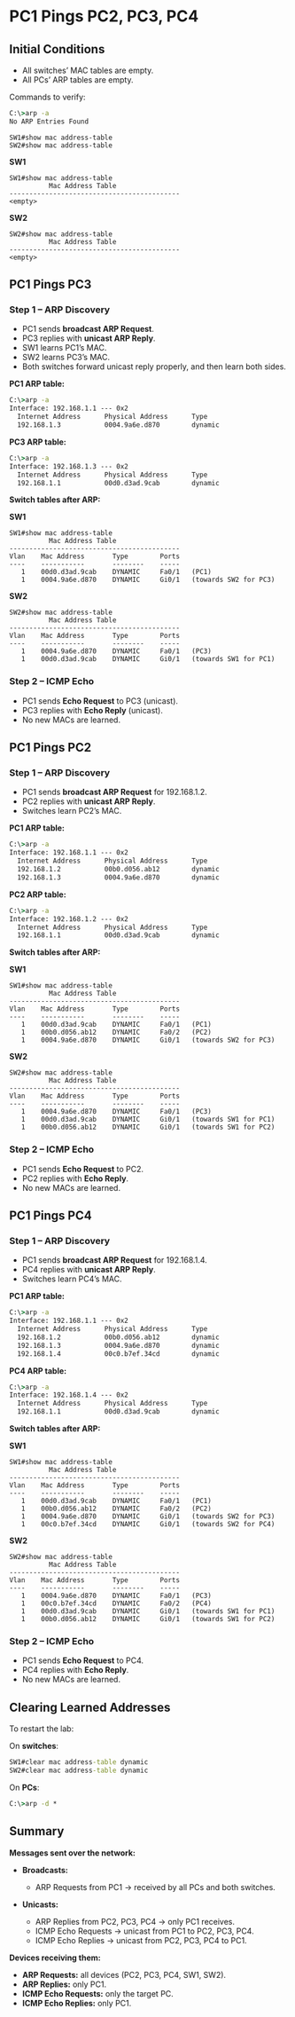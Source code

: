 # PC1 Pings PC2, PC3, PC4

## Initial Conditions

* All switches’ MAC tables are empty.
* All PCs’ ARP tables are empty.

Commands to verify:

```cmd
C:\>arp -a
No ARP Entries Found
```

```
SW1#show mac address-table
SW2#show mac address-table
```

**SW1**

```
SW1#show mac address-table
          Mac Address Table
-------------------------------------------
<empty>
```

**SW2**

```
SW2#show mac address-table
          Mac Address Table
-------------------------------------------
<empty>
```


## PC1 Pings PC3

### Step 1 – ARP Discovery

* PC1 sends **broadcast ARP Request**.
* PC3 replies with **unicast ARP Reply**.
* SW1 learns PC1’s MAC.
* SW2 learns PC3’s MAC.
* Both switches forward unicast reply properly, and then learn both sides.

**PC1 ARP table:**

```cmd
C:\>arp -a
Interface: 192.168.1.1 --- 0x2
  Internet Address      Physical Address      Type
  192.168.1.3           0004.9a6e.d870        dynamic
```

**PC3 ARP table:**

```cmd
C:\>arp -a
Interface: 192.168.1.3 --- 0x2
  Internet Address      Physical Address      Type
  192.168.1.1           00d0.d3ad.9cab        dynamic
```

**Switch tables after ARP:**

**SW1**

```
SW1#show mac address-table
          Mac Address Table
-------------------------------------------
Vlan    Mac Address       Type        Ports
----    -----------       --------    -----
   1    00d0.d3ad.9cab    DYNAMIC     Fa0/1   (PC1)
   1    0004.9a6e.d870    DYNAMIC     Gi0/1   (towards SW2 for PC3)
```

**SW2**

```
SW2#show mac address-table
          Mac Address Table
-------------------------------------------
Vlan    Mac Address       Type        Ports
----    -----------       --------    -----
   1    0004.9a6e.d870    DYNAMIC     Fa0/1   (PC3)
   1    00d0.d3ad.9cab    DYNAMIC     Gi0/1   (towards SW1 for PC1)
```

### Step 2 – ICMP Echo

* PC1 sends **Echo Request** to PC3 (unicast).
* PC3 replies with **Echo Reply** (unicast).
* No new MACs are learned.

## PC1 Pings PC2

### Step 1 – ARP Discovery

* PC1 sends **broadcast ARP Request** for 192.168.1.2.
* PC2 replies with **unicast ARP Reply**.
* Switches learn PC2’s MAC.

**PC1 ARP table:**

```cmd
C:\>arp -a
Interface: 192.168.1.1 --- 0x2
  Internet Address      Physical Address      Type
  192.168.1.2           00b0.d056.ab12        dynamic
  192.168.1.3           0004.9a6e.d870        dynamic
```

**PC2 ARP table:**

```cmd
C:\>arp -a
Interface: 192.168.1.2 --- 0x2
  Internet Address      Physical Address      Type
  192.168.1.1           00d0.d3ad.9cab        dynamic
```

**Switch tables after ARP:**

**SW1**

```
SW1#show mac address-table
          Mac Address Table
-------------------------------------------
Vlan    Mac Address       Type        Ports
----    -----------       --------    -----
   1    00d0.d3ad.9cab    DYNAMIC     Fa0/1   (PC1)
   1    00b0.d056.ab12    DYNAMIC     Fa0/2   (PC2)
   1    0004.9a6e.d870    DYNAMIC     Gi0/1   (towards SW2 for PC3)
```

**SW2**

```
SW2#show mac address-table
          Mac Address Table
-------------------------------------------
Vlan    Mac Address       Type        Ports
----    -----------       --------    -----
   1    0004.9a6e.d870    DYNAMIC     Fa0/1   (PC3)
   1    00d0.d3ad.9cab    DYNAMIC     Gi0/1   (towards SW1 for PC1)
   1    00b0.d056.ab12    DYNAMIC     Gi0/1   (towards SW1 for PC2)
```

### Step 2 – ICMP Echo

* PC1 sends **Echo Request** to PC2.
* PC2 replies with **Echo Reply**.
* No new MACs are learned.


## PC1 Pings PC4

### Step 1 – ARP Discovery

* PC1 sends **broadcast ARP Request** for 192.168.1.4.
* PC4 replies with **unicast ARP Reply**.
* Switches learn PC4’s MAC.

**PC1 ARP table:**

```cmd
C:\>arp -a
Interface: 192.168.1.1 --- 0x2
  Internet Address      Physical Address      Type
  192.168.1.2           00b0.d056.ab12        dynamic
  192.168.1.3           0004.9a6e.d870        dynamic
  192.168.1.4           00c0.b7ef.34cd        dynamic
```

**PC4 ARP table:**

```cmd
C:\>arp -a
Interface: 192.168.1.4 --- 0x2
  Internet Address      Physical Address      Type
  192.168.1.1           00d0.d3ad.9cab        dynamic
```

**Switch tables after ARP:**

**SW1**

```
SW1#show mac address-table
          Mac Address Table
-------------------------------------------
Vlan    Mac Address       Type        Ports
----    -----------       --------    -----
   1    00d0.d3ad.9cab    DYNAMIC     Fa0/1   (PC1)
   1    00b0.d056.ab12    DYNAMIC     Fa0/2   (PC2)
   1    0004.9a6e.d870    DYNAMIC     Gi0/1   (towards SW2 for PC3)
   1    00c0.b7ef.34cd    DYNAMIC     Gi0/1   (towards SW2 for PC4)
```

**SW2**

```
SW2#show mac address-table
          Mac Address Table
-------------------------------------------
Vlan    Mac Address       Type        Ports
----    -----------       --------    -----
   1    0004.9a6e.d870    DYNAMIC     Fa0/1   (PC3)
   1    00c0.b7ef.34cd    DYNAMIC     Fa0/2   (PC4)
   1    00d0.d3ad.9cab    DYNAMIC     Gi0/1   (towards SW1 for PC1)
   1    00b0.d056.ab12    DYNAMIC     Gi0/1   (towards SW1 for PC2)
```

### Step 2 – ICMP Echo

* PC1 sends **Echo Request** to PC4.
* PC4 replies with **Echo Reply**.
* No new MACs are learned.


## Clearing Learned Addresses

To restart the lab:

On **switches**:

```cmd
SW1#clear mac address-table dynamic
SW2#clear mac address-table dynamic
```

On **PCs**:

```cmd
C:\>arp -d *
```


## Summary

**Messages sent over the network:**

* **Broadcasts:**

  * ARP Requests from PC1 → received by all PCs and both switches.
* **Unicasts:**

  * ARP Replies from PC2, PC3, PC4 → only PC1 receives.
  * ICMP Echo Requests → unicast from PC1 to PC2, PC3, PC4.
  * ICMP Echo Replies → unicast from PC2, PC3, PC4 to PC1.

**Devices receiving them:**

* **ARP Requests:** all devices (PC2, PC3, PC4, SW1, SW2).
* **ARP Replies:** only PC1.
* **ICMP Echo Requests:** only the target PC.
* **ICMP Echo Replies:** only PC1.

